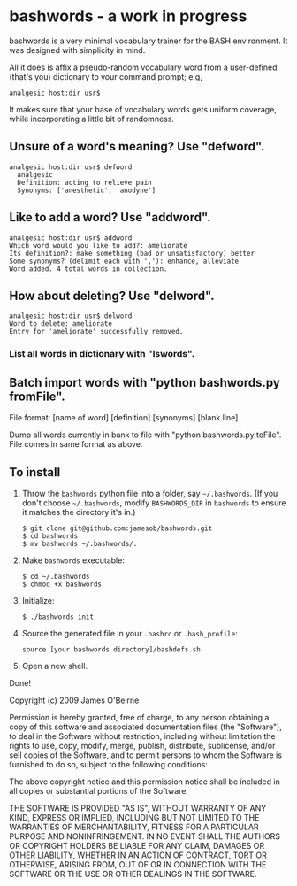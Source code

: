 
# bashwords - a work in progress

bashwords is a very minimal vocabulary trainer for the BASH
environment. It was designed with simplicity in mind.

All it does is affix a pseudo-random vocabulary
word from a user-defined (that's you) dictionary to your
command prompt; e.g,

    analgesic host:dir usr$

It makes sure that your base of vocabulary words gets uniform coverage,
while incorporating a little bit of randomness.

## Unsure of a word's meaning? Use "defword".

    analgesic host:dir usr$ defword
      analgesic
      Definition: acting to relieve pain
      Synonyms: ['anesthetic', 'anodyne']
  
## Like to add a word? Use "addword".

    analgesic host:dir usr$ addword
    Which word would you like to add?: ameliorate
    Its definition?: make something (bad or unsatisfactory) better
    Some synonyms? (delimit each with ','): enhance, alleviate 
    Word added. 4 total words in collection.

## How about deleting? Use "delword".

    analgesic host:dir usr$ delword
    Word to delete: ameliorate
    Entry for 'ameliorate' successfully removed.

### List all words in dictionary with "lswords".

## Batch import words with "python bashwords.py fromFile".
  File format:
      [name of word]
      [definition]
      [synonyms]
      [blank line]

  Dump all words currently in bank to file with
  "python bashwords.py toFile". File comes in same format as above.

## To install
  1. Throw the `bashwords` python file into a folder, say `~/.bashwords`.
     (If you don't choose `~/.bashwords`, modify `BASHWORDS_DIR` in 
     `bashwords` to ensure it matches the directory it's in.)

         $ git clone git@github.com:jamesob/bashwords.git
         $ cd bashwords
         $ mv bashwords ~/.bashwords/.

  2. Make `bashwords` executable:

         $ cd ~/.bashwords
         $ chmod +x bashwords

  3. Initialize:

         $ ./bashwords init

  4. Source the generated file in your `.bashrc` or `.bash_profile`:

         source [your bashwords directory]/bashdefs.sh

  5. Open a new shell.

Done!
    
Copyright (c) 2009 James O'Beirne

Permission is hereby granted, free of charge, to any person
obtaining a copy of this software and associated documentation
files (the "Software"), to deal in the Software without
restriction, including without limitation the rights to use,
copy, modify, merge, publish, distribute, sublicense, and/or sell
copies of the Software, and to permit persons to whom the
Software is furnished to do so, subject to the following
conditions:

The above copyright notice and this permission notice shall be
included in all copies or substantial portions of the Software.

THE SOFTWARE IS PROVIDED "AS IS", WITHOUT WARRANTY OF ANY KIND,
EXPRESS OR IMPLIED, INCLUDING BUT NOT LIMITED TO THE WARRANTIES
OF MERCHANTABILITY, FITNESS FOR A PARTICULAR PURPOSE AND
NONINFRINGEMENT. IN NO EVENT SHALL THE AUTHORS OR COPYRIGHT
HOLDERS BE LIABLE FOR ANY CLAIM, DAMAGES OR OTHER LIABILITY,
WHETHER IN AN ACTION OF CONTRACT, TORT OR OTHERWISE, ARISING
FROM, OUT OF OR IN CONNECTION WITH THE SOFTWARE OR THE USE OR
OTHER DEALINGS IN THE SOFTWARE.

